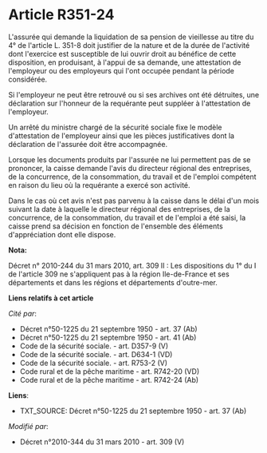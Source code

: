 # Article R351-24

L'assurée qui demande la liquidation de sa pension de vieillesse au titre du 4° de l'article L. 351-8 doit justifier de la
nature et de la durée de l'activité dont l'exercice est susceptible de lui ouvrir droit au bénéfice de cette disposition, en
produisant, à l'appui de sa demande, une attestation de l'employeur ou des employeurs qui l'ont occupée pendant la période
considérée.

Si l'employeur ne peut être retrouvé ou si ses archives ont été détruites, une déclaration sur l'honneur de la requérante
peut suppléer à l'attestation de l'employeur.

Un arrêté du ministre chargé de la sécurité sociale fixe le modèle d'attestation de l'employeur ainsi que les pièces
justificatives dont la déclaration de l'assurée doit être accompagnée.

Lorsque les documents produits par l'assurée ne lui permettent pas de se prononcer, la caisse demande l'avis du directeur
régional des entreprises, de la concurrence, de la consommation, du travail et  de l'emploi compétent en raison du lieu où la
requérante a exercé son activité.

Dans le cas où cet avis n'est pas parvenu à la caisse dans le délai d'un mois suivant la date à laquelle le directeur
régional des entreprises, de la concurrence, de la consommation, du travail et  de l'emploi a été saisi, la caisse prend sa
décision en fonction de l'ensemble des éléments d'appréciation dont elle dispose.

**Nota:**

Décret n° 2010-244 du 31 mars 2010, art. 309 II : Les dispositions du 1° du I de l'article 309 ne s'appliquent pas à la
région Ile-de-France  et ses départements et dans les régions et départements d'outre-mer.

**Liens relatifs à cet article**

_Cité par_:

  - Décret n°50-1225 du 21 septembre 1950 - art. 37 (Ab)
  - Décret n°50-1225 du 21 septembre 1950 - art. 41 (Ab)
  - Code de la sécurité sociale. - art. D357-9 (V)
  - Code de la sécurité sociale. - art. D634-1 (VD)
  - Code de la sécurité sociale. - art. R753-2 (V)
  - Code rural et de la pêche maritime - art. R742-20 (VD)
  - Code rural et de la pêche maritime - art. R742-24 (Ab)

**Liens**:

  - TXT_SOURCE: Décret n°50-1225 du 21 septembre 1950 - art. 37 (Ab)

_Modifié par_:

  - Décret n°2010-344 du 31 mars 2010 - art. 309 (V)

